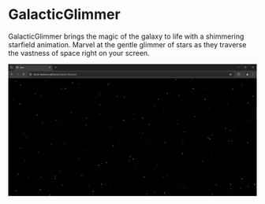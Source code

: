 # GalacticGlimmer
 GalacticGlimmer brings the magic of the galaxy to life with a shimmering starfield animation. Marvel at the gentle glimmer of stars as they traverse the vastness of space right on your screen.


[![screenshot](screenshot.png)](https://black-backdoor.github.io/GalacticGlimmer/)
